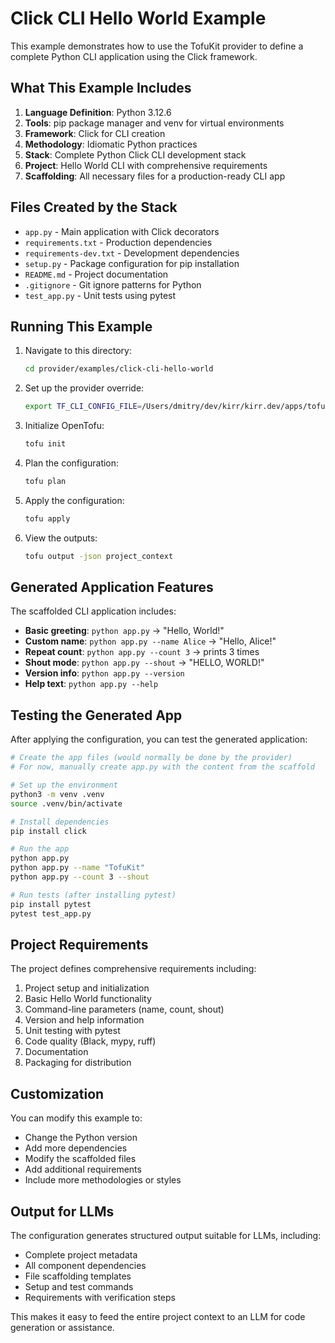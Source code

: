 # Click CLI Hello World Example

This example demonstrates how to use the TofuKit provider to define a complete Python CLI application using the Click framework.

## What This Example Includes

1. **Language Definition**: Python 3.12.6
2. **Tools**: pip package manager and venv for virtual environments
3. **Framework**: Click for CLI creation
4. **Methodology**: Idiomatic Python practices
5. **Stack**: Complete Python Click CLI development stack
6. **Project**: Hello World CLI with comprehensive requirements
7. **Scaffolding**: All necessary files for a production-ready CLI app

## Files Created by the Stack

- `app.py` - Main application with Click decorators
- `requirements.txt` - Production dependencies
- `requirements-dev.txt` - Development dependencies
- `setup.py` - Package configuration for pip installation
- `README.md` - Project documentation
- `.gitignore` - Git ignore patterns for Python
- `test_app.py` - Unit tests using pytest

## Running This Example

1. Navigate to this directory:
   ```bash
   cd provider/examples/click-cli-hello-world
   ```

2. Set up the provider override:
   ```bash
   export TF_CLI_CONFIG_FILE=/Users/dmitry/dev/kirr/kirr.dev/apps/tofukit/.tofurc
   ```

3. Initialize OpenTofu:
   ```bash
   tofu init
   ```

4. Plan the configuration:
   ```bash
   tofu plan
   ```

5. Apply the configuration:
   ```bash
   tofu apply
   ```

6. View the outputs:
   ```bash
   tofu output -json project_context
   ```

## Generated Application Features

The scaffolded CLI application includes:

- **Basic greeting**: `python app.py` → "Hello, World!"
- **Custom name**: `python app.py --name Alice` → "Hello, Alice!"
- **Repeat count**: `python app.py --count 3` → prints 3 times
- **Shout mode**: `python app.py --shout` → "HELLO, WORLD!"
- **Version info**: `python app.py --version`
- **Help text**: `python app.py --help`

## Testing the Generated App

After applying the configuration, you can test the generated application:

```bash
# Create the app files (would normally be done by the provider)
# For now, manually create app.py with the content from the scaffold

# Set up the environment
python3 -m venv .venv
source .venv/bin/activate

# Install dependencies
pip install click

# Run the app
python app.py
python app.py --name "TofuKit"
python app.py --count 3 --shout

# Run tests (after installing pytest)
pip install pytest
pytest test_app.py
```

## Project Requirements

The project defines comprehensive requirements including:

1. Project setup and initialization
2. Basic Hello World functionality
3. Command-line parameters (name, count, shout)
4. Version and help information
5. Unit testing with pytest
6. Code quality (Black, mypy, ruff)
7. Documentation
8. Packaging for distribution

## Customization

You can modify this example to:

- Change the Python version
- Add more dependencies
- Modify the scaffolded files
- Add additional requirements
- Include more methodologies or styles

## Output for LLMs

The configuration generates structured output suitable for LLMs, including:

- Complete project metadata
- All component dependencies
- File scaffolding templates
- Setup and test commands
- Requirements with verification steps

This makes it easy to feed the entire project context to an LLM for code generation or assistance.
